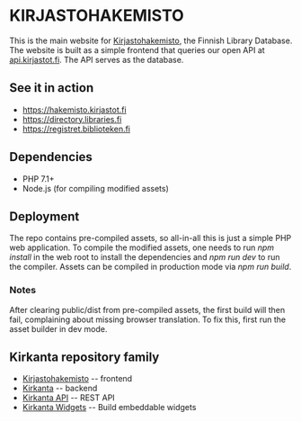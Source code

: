 KIRJASTOHAKEMISTO
=================

This is the main website for [Kirjastohakemisto](https://hakemisto.kirjastot.fi),
the Finnish Library Database. The website is built as a simple frontend that queries our open API at
[api.kirjastot.fi](https://api.kirjastot.fi). The API serves as the database.

## See it in action
- https://hakemisto.kirjastot.fi
- https://directory.libraries.fi
- https://registret.biblioteken.fi

## Dependencies
- PHP 7.1+
- Node.js (for compiling modified assets)

## Deployment
The repo contains pre-compiled assets, so all-in-all this is just a simple PHP web application.
To compile the modified assets, one needs to run *npm install* in the web root to install
the dependencies and *npm run dev* to run the compiler. Assets can be compiled in production mode via
*npm run build*.

### Notes
After clearing public/dist from pre-compiled assets, the first build will then fail, complaining about
missing browser translation. To fix this, first run the asset builder in dev mode.

## Kirkanta repository family
- [Kirjastohakemisto](https://github.com/libraries-fi/kirjastohakemisto) -- frontend
- [Kirkanta](https://github.com/libraries-fi/kirkanta) -- backend
- [Kirkanta API](https://github.com/libraries-fi/kirkanta-api) -- REST API
- [Kirkanta Widgets](https://github.com/libraries-fi/kirkanta-embed) -- Build embeddable widgets
